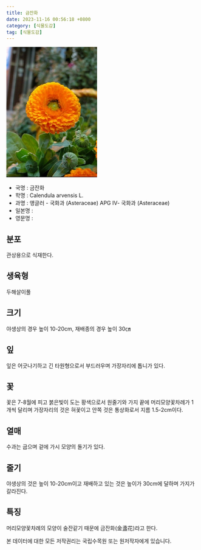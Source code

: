 ```yaml
---
title: 금잔화
date: 2023-11-16 00:56:18 +0800
category: [식물도감]
tag: [식물도감]
---
```




![금잔화](/assets/img/fileUpload/plants/basic/Compositae/Calendula/39702/3_th2.jpg)
- 국명 : 금잔화
- 학명 : Calendula arvensis L.
- 과명 : 앵글러 - 국화과 (Asteraceae) APG Ⅳ- 국화과 (Asteraceae)
- 일본명 : 
- 영문명 : 


## 분포
관상용으로 식재한다.
## 생육형
두해살이풀
## 크기
야생상의 경우 높이 10-20cm, 재배종의 경우 높이 30㎝
## 잎
잎은 어긋나기하고 긴 타원형으로서 부드러우며 가장자리에 톱니가 있다.
## 꽃
꽃은 7-8월에 피고 붉은빛이 도는 황색으로서 원줄기와 가지 끝에 머리모양꽃차례가 1개씩 달리며 가장자리의 것은 혀꽃이고 안쪽 것은 통상화로서 지름 1.5-2cm이다.
## 열매
수과는 굽으며 겉에 가시 모양의 돌기가 있다.
## 줄기
야생상의 것은 높이 10-20cm이고 재배하고 있는 것은 높이가 30cm에 달하며 가지가 갈라진다.
## 특징
머리모양꽃차례의 모양이 술잔같기 때문에 금잔화(金盞花)라고 한다.






본 데이터에 대한 모든 저작권리는 국립수목원 또는 원저작자에게 있습니다.
